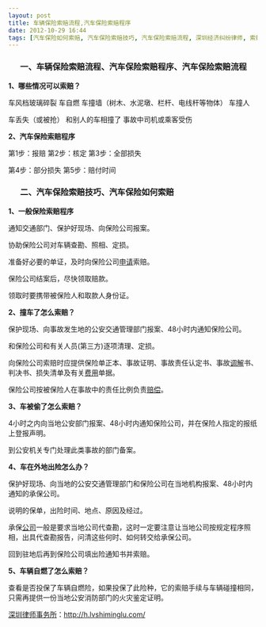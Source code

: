 ```yaml
---
layout: post
title: 车辆保险索赔流程,汽车保险索赔程序
date: 2012-10-29 16:44
tags: [汽车保险如何索赔, 汽车保险索赔技巧, 汽车保险索赔流程, 深圳经济纠纷律师, 索赔]
---
```

<ol>
<h3>一、车辆保险索赔流程、汽车保险索赔程序、汽车保险索赔流程</h3>
</ol>
<strong>1、哪些情况可以索赔？</strong>

车风档玻璃碎裂
车自燃
车撞墙（树木、水泥墩、栏杆、电线杆等物体）
车撞人

车丢失（或被抢）
和别人的车相撞了
事故中司机或乘客受伤

<strong>2、汽车保险索赔程序</strong>

第1步：报赔
第2步：核定
第3步：全部损失

第4步：部分损失
第5步：赔付时间
<ol>
<h3>二、汽车保险索赔技巧、汽车保险如何索赔</h3>
</ol>
<strong>1、一般保险索赔程序</strong>

通知交通部门、保护好现场、向保险公司报案。

协助保险公司对车辆查勘、照相、定损。

准备好必要的单证，及时向保险公司<a href="http://h.lvshiminglu.com/law/916.html">申请</a>索赔。

保险公司结案后，尽快领取赔款。

领取时要携带被保险人和取款人身份证。

<strong>2、撞车了怎么索赔？</strong>

保护现场、向事故发生地的公安交通管理部门报案、48小时内通知保险公司。

和保险公司和有关人员(第三方)逐项清理、定损。

向保险公司索赔时应提供保险单正本、事故证明、事故责任认定书、事故<a href="http://h.lvshiminglu.com/law/646.html">调解</a>书、判决书、损失清单及有关<a href="http://h.lvshiminglu.com/law/801.html">费用</a>单据。

保险公司按被保险人在事故中的责任比例负责<a href="http://h.lvshiminglu.com/law/641.html">赔偿</a>。

<strong>3、车被偷了怎么索赔？</strong>

4小时之内向当地公安部门报案、48小时内通知保险公司，并在保险人指定的报纸上登报声明。

到公安机关专门处理此类事故的部门备案。

<strong>4、车在外地出险怎么办？</strong>

保护好现场、向当地的公安交通管理部门和保险公司在当地机构报案、48小时内通知的承保公司。

说明的保单，出险时间、地点、原因及经过。

承保<a href="http://h.lvshiminglu.com/law/714.html">公司</a>一般是要求当地公司代查勘，这时一定要注意让当地公司按规定程序照相，出具代查勘报告，问清这些何时、如何转交给承保公司。

回到驻地后再到保险公司填出险通知书并索赔。

<strong>5、车辆自燃了怎么索赔？</strong>

查看是否投保了车辆自燃险，如果投保了此险种，它的索赔手续与车辆碰撞相同，只需再提供一份当地公安消防部门的火灾鉴定证明。

<a href="http://h.lvshiminglu.com/">深圳律师事务所</a>：<a href="http://h.lvshiminglu.com/">http://h.lvshiminglu.com/</a>

